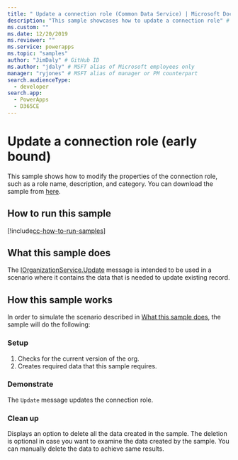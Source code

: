 ```yaml
---
title: " Update a connection role (Common Data Service) | Microsoft Docs" # Intent and product brand in a unique string of 43-59 chars including spaces
description: "This sample showcases how to update a connection role" # 115-145 characters including spaces. This abstract displays in the search result.
ms.custom: ""
ms.date: 12/20/2019
ms.reviewer: ""
ms.service: powerapps
ms.topic: "samples"
author: "JimDaly" # GitHub ID
ms.author: "jdaly" # MSFT alias of Microsoft employees only
manager: "ryjones" # MSFT alias of manager or PM counterpart
search.audienceType: 
  - developer
search.app: 
  - PowerApps
  - D365CE
---
```


# Update a connection role (early bound)

This sample shows how to modify the properties of the connection role, such as a role name, description, and category. You can download the sample from [here](https://github.com/microsoft/PowerApps-Samples/tree/master/cds/orgsvc/C%23/UpdateConnectionRole).

## How to run this sample

[!include[cc-how-to-run-samples](../../includes/cc-how-to-run-samples.md)]

## What this sample does

The [IOrganizationService.Update](https://docs.microsoft.com/dotnet/api/microsoft.xrm.sdk.iorganizationservice.update?view=dynamics-general-ce-9) message is intended to be used in a scenario where it contains the data that is needed to update existing record.

## How this sample works

In order to simulate the scenario described in [What this sample does](#what-this-sample-does), the sample will do the following:

### Setup

1. Checks for the current version of the org. 
1. Creates required data that this sample requires.

### Demonstrate

The `Update` message updates the connection role.

### Clean up

Displays an option to delete all the data created in the sample. The deletion is optional in case you want to examine the data created by the sample. You can manually delete the data to achieve same results.